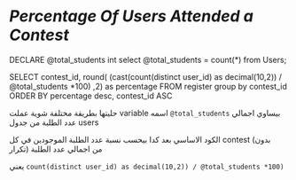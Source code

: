 # _Percentage Of Users Attended a Contest_



DECLARE @total_students int
select @total_students = count(*) from Users;

SELECT contest_id,
round(
(cast(count(distinct user_id) as decimal(10,2)) / @total_students *100)
,2)  as percentage
FROM register 
group by contest_id
ORDER BY percentage desc, contest_id ASC


حليتها بطريقة مختلفة شوية عملت variable اسمه ```@total_students``` بيساوي اجمالي عدد الطلبة من جدول users

الكود الاساسي بعد كدا بيحسب نسبة عدد الطلبة الموجودين في كل contest  (بدون تكرار) من اجمالي عدد الطلبة 

يعني ```count(distinct user_id) as decimal(10,2)) / @total_students *100)```
